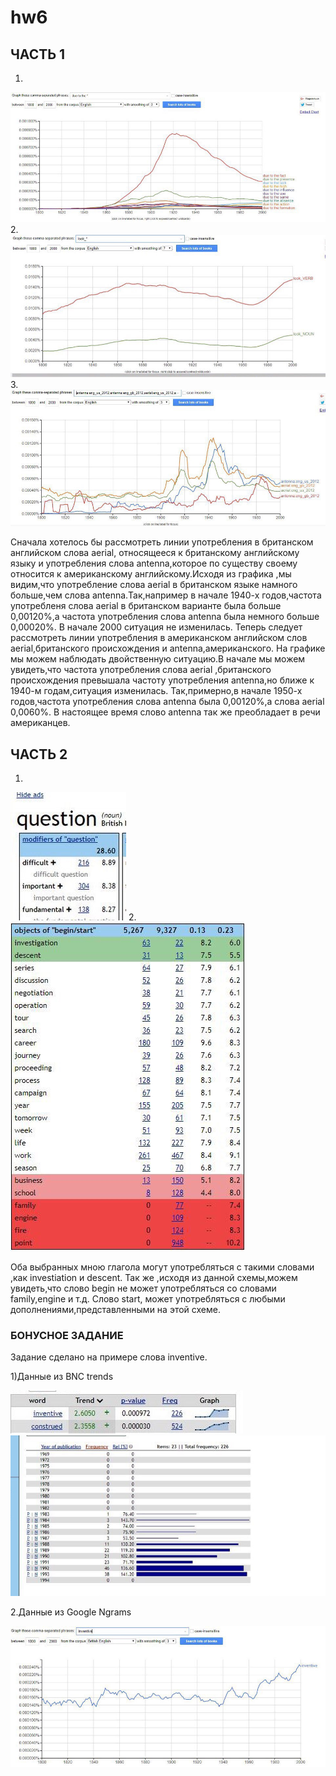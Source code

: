 # hw6
## ЧАСТЬ 1

1.
![](https://github.com/Dimon322/hw6/blob/master/FC23C31F-093F-4ECE-B03A-F18F1F7E1077.jpeg)
2. 
![](https://github.com/Dimon322/hw6/blob/master/B148F899-2EA0-4B4E-99CC-D525BDB6001D.jpeg)
3.
![](https://github.com/Dimon322/hw6/blob/master/E3D9B865-C00E-4605-8570-D7BDD16E2C74.jpeg)

Сначала хотелось бы рассмотреть линии употребления в британском английском слова aerial, относящееся к британскому английскому языку и употребления слова antenna,которое по существу своему относится к американскому английскому.Исходя из графика ,мы видим,что употребление слова aerial в британском языке намного больше,чем слова antenna.Так,например в начале 1940-х годов,частота употребленя слова aerial в британском варианте была больше 0,00120%,а частота употребления слова antenna была немного больше 0,00020%. В начале 2000 ситуация не изменилась. Теперь следует рассмотреть линии употребления в американском английском слов aerial,британского происхождения и antenna,американского. На графике мы можем наблюдать двойственную ситуацию.В начале мы можем увидеть,что частота употребления слова aerial ,британского происхождения превышала частоту употребления antenna,но ближе к 1940-м годам,ситуация изменилась. Так,примерно,в начале 1950-х годов,частота употребления слова antenna была 0,00120%,а слова aerial 0,0060%. В настоящее время слово antenna так же преобладает в речи американцев.
## ЧАСТЬ 2
1. 
![](https://github.com/Dimon322/hw6/blob/master/413EEEC3-9573-4868-8F6B-2748A5E372A7.jpeg)
2.
![](https://github.com/Dimon322/hw6/blob/master/8130F076-DD60-463D-A672-2E550AA2016B.jpeg)

Оба выбранных мною глагола могут употребляться с такими словами ,как investiation и descent. Так же ,исходя из данной схемы,можем увидеть,что слово begin не может употребляться со словами family,engine и т.д. Слово start, может употребляться с любыми дополнениями,представленными на этой схеме.

### БОНУСНОЕ ЗАДАНИЕ

Задание сделано на примере слова inventive.

1)Данные из BNC trends

![](https://github.com/Dimon322/hw6/blob/master/E340CEB1-4BE7-4AD4-B754-03C729E04AF8.jpeg)
![](https://github.com/Dimon322/hw6/blob/master/4C1CC726-98E6-45C7-B6E9-87AC12F56BC6.jpeg)

2.Данные из Google Ngrams

![](https://github.com/Dimon322/hw6/blob/master/F799BAA6-F6BE-417B-919C-8F75769C484E.jpeg)

